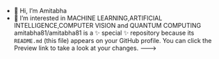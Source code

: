 - 👋 Hi, I’m Amitabha
- 👀 I’m interested in  MACHINE LEARNING,ARTIFICIAL INTELLIGENCE,COMPUTER VISION and QUANTUM COMPUTING
amitabha81/amitabha81 is a ✨ special ✨ repository because its `README.md` (this file) appears on your GitHub profile.
You can click the Preview link to take a look at your changes.
--->
